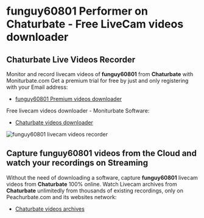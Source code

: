 # funguy60801 Performer on Chaturbate - Free LiveCam videos downloader

## Chaturbate Live Videos Recorder

Monitor and record livecam videos of **funguy60801** from **Chaturbate** with Moniturbate.com
Get a premium trial for free by just and only registering with your Email address:
* [funguy60801 Premium videos downloader](https://moniturbate.com/request-demo-licence-key.html)

Free livecam videos downloader - Moniturbate Software:
* [Chaturbate videos downloader](https://moniturbate.com/moniturbate-download-software.html)

![funguy60801 livecam videos recorder](https://peachurnet.com/templates/moniturbate-software.png)


## Capture funguy60801 videos from the Cloud and watch your recordings on Streaming

Without the need of downloading a software, capture **funguy60801** livecam videos from **Chaturbate** 100% online.
Watch Livecam archives from **Chaturbate** unlimitedly from thousands of existing recordings, only on Peachurbate.com and its websites network:
* [Chaturbate videos archives](https://peachurnet.com/)